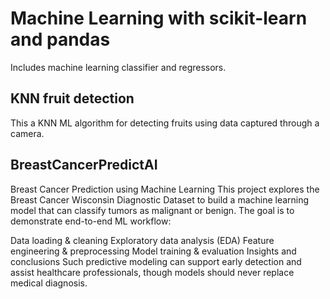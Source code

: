 # Machine Learning with scikit-learn and pandas

Includes machine learning classifier and regressors.

## KNN fruit detection

This a KNN ML algorithm for detecting fruits using data captured through a camera.

## BreastCancerPredictAI

Breast Cancer Prediction using Machine Learning This project explores the Breast Cancer Wisconsin Diagnostic Dataset to build a machine learning model that can classify tumors as malignant or benign. The goal is to demonstrate end-to-end ML workflow:

Data loading & cleaning
Exploratory data analysis (EDA)
Feature engineering & preprocessing
Model training & evaluation
Insights and conclusions Such predictive modeling can support early detection and assist healthcare professionals, though models should never replace medical diagnosis.
